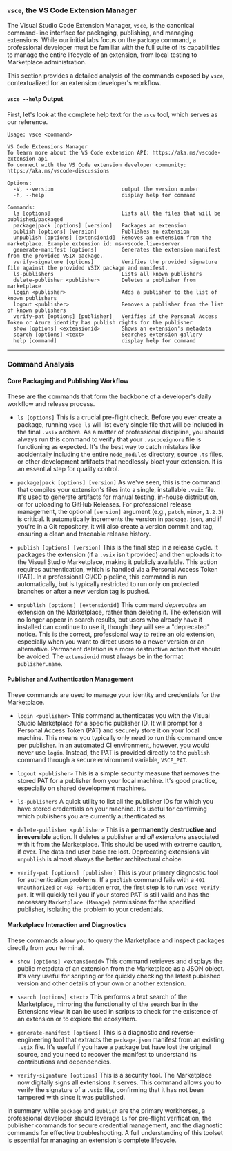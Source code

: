 ### **`vsce`, the VS Code Extension Manager**

The Visual Studio Code Extension Manager, `vsce`, is the canonical command-line interface for packaging, publishing, and managing extensions. While our initial labs focus on the `package` command, a professional developer must be familiar with the full suite of its capabilities to manage the entire lifecycle of an extension, from local testing to Marketplace administration.

This section provides a detailed analysis of the commands exposed by `vsce`, contextualized for an extension developer's workflow.

#### **`vsce --help` Output**

First, let's look at the complete help text for the `vsce` tool, which serves as our reference.

```
Usage: vsce <command>

VS Code Extensions Manager
To learn more about the VS Code extension API: https://aka.ms/vscode-extension-api
To connect with the VS Code extension developer community: https://aka.ms/vscode-discussions

Options:
  -V, --version                      output the version number
  -h, --help                         display help for command

Commands:
  ls [options]                       Lists all the files that will be published/packaged
  package|pack [options] [version]   Packages an extension
  publish [options] [version]        Publishes an extension
  unpublish [options] [extensionid]  Removes an extension from the marketplace. Example extension id: ms-vscode.live-server.
  generate-manifest [options]        Generates the extension manifest from the provided VSIX package.
  verify-signature [options]         Verifies the provided signature file against the provided VSIX package and manifest.
  ls-publishers                      Lists all known publishers
  delete-publisher <publisher>       Deletes a publisher from marketplace
  login <publisher>                  Adds a publisher to the list of known publishers
  logout <publisher>                 Removes a publisher from the list of known publishers
  verify-pat [options] [publisher]   Verifies if the Personal Access Token or Azure identity has publish rights for the publisher
  show [options] <extensionid>       Shows an extension's metadata
  search [options] <text>            Searches extension gallery
  help [command]                     display help for command
```

---

### **Command Analysis**

#### **Core Packaging and Publishing Workflow**

These are the commands that form the backbone of a developer's daily workflow and release process.

*   `ls [options]`
    This is a crucial pre-flight check. Before you ever create a package, running `vsce ls` will list every single file that will be included in the final `.vsix` archive. As a matter of professional discipline, you should always run this command to verify that your `.vscodeignore` file is functioning as expected. It's the best way to catch mistakes like accidentally including the entire `node_modules` directory, source `.ts` files, or other development artifacts that needlessly bloat your extension. It is an essential step for quality control.

*   `package|pack [options] [version]`
    As we've seen, this is the command that compiles your extension's files into a single, installable `.vsix` file. It's used to generate artifacts for manual testing, in-house distribution, or for uploading to GitHub Releases. For professional release management, the optional `[version]` argument (e.g., `patch`, `minor`, `1.2.3`) is critical. It automatically increments the version in `package.json`, and if you're in a Git repository, it will also create a version commit and tag, ensuring a clean and traceable release history.

*   `publish [options] [version]`
    This is the final step in a release cycle. It packages the extension (if a `.vsix` isn't provided) and then uploads it to the Visual Studio Marketplace, making it publicly available. This action requires authentication, which is handled via a Personal Access Token (PAT). In a professional CI/CD pipeline, this command is run automatically, but is typically restricted to run only on protected branches or after a new version tag is pushed.

*   `unpublish [options] [extensionid]`
    This command *deprecates* an extension on the Marketplace, rather than deleting it. The extension will no longer appear in search results, but users who already have it installed can continue to use it, though they will see a "deprecated" notice. This is the correct, professional way to retire an old extension, especially when you want to direct users to a newer version or an alternative. Permanent deletion is a more destructive action that should be avoided. The `extensionid` must always be in the format `publisher.name`.

#### **Publisher and Authentication Management**

These commands are used to manage your identity and credentials for the Marketplace.

*   `login <publisher>`
    This command authenticates you with the Visual Studio Marketplace for a specific publisher ID. It will prompt for a Personal Access Token (PAT) and securely store it on your local machine. This means you typically only need to run this command once per publisher. In an automated CI environment, however, you would never use `login`. Instead, the PAT is provided directly to the `publish` command through a secure environment variable, `VSCE_PAT`.

*   `logout <publisher>`
    This is a simple security measure that removes the stored PAT for a publisher from your local machine. It's good practice, especially on shared development machines.

*   `ls-publishers`
    A quick utility to list all the publisher IDs for which you have stored credentials on your machine. It's useful for confirming which publishers you are currently authenticated as.

*   `delete-publisher <publisher>`
    This is a **permanently destructive and irreversible** action. It deletes a publisher and *all extensions* associated with it from the Marketplace. This should be used with extreme caution, if ever. The data and user base are lost. Deprecating extensions via `unpublish` is almost always the better architectural choice.

*   `verify-pat [options] [publisher]`
    This is your primary diagnostic tool for authentication problems. If a `publish` command fails with a `401 Unauthorized` or `403 Forbidden` error, the first step is to run `vsce verify-pat`. It will quickly tell you if your stored PAT is still valid and has the necessary `Marketplace (Manage)` permissions for the specified publisher, isolating the problem to your credentials.

#### **Marketplace Interaction and Diagnostics**

These commands allow you to query the Marketplace and inspect packages directly from your terminal.

*   `show [options] <extensionid>`
    This command retrieves and displays the public metadata of an extension from the Marketplace as a JSON object. It's very useful for scripting or for quickly checking the latest published version and other details of your own or another extension.

*   `search [options] <text>`
    This performs a text search of the Marketplace, mirroring the functionality of the search bar in the Extensions view. It can be used in scripts to check for the existence of an extension or to explore the ecosystem.

*   `generate-manifest [options]`
    This is a diagnostic and reverse-engineering tool that extracts the `package.json` manifest from an existing `.vsix` file. It's useful if you have a package but have lost the original source, and you need to recover the manifest to understand its contributions and dependencies.

*   `verify-signature [options]`
    This is a security tool. The Marketplace now digitally signs all extensions it serves. This command allows you to verify the signature of a `.vsix` file, confirming that it has not been tampered with since it was published.

In summary, while `package` and `publish` are the primary workhorses, a professional developer should leverage `ls` for pre-flight verification, the publisher commands for secure credential management, and the diagnostic commands for effective troubleshooting. A full understanding of this toolset is essential for managing an extension's complete lifecycle.